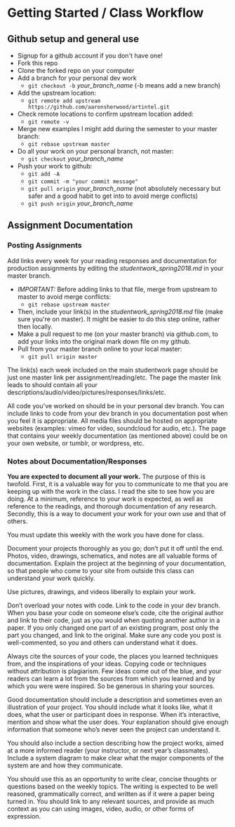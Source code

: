# Getting Started / Class Workflow

## Github setup and general use

- Signup for a github account if you don't have one!
- Fork this repo
- Clone the forked repo on your computer
- Add a branch for your personal dev work
  - `git checkout -b` _your_branch_name_ (-b means add a new branch)
- Add the upstream location:
  - `git remote add upstream https://github.com/aaronsherwood/artintel.git`
- Check remote locations to confirm upstream location added:
  - `git remote -v`
- Merge new examples I might add during the semester to your master branch:
  - `git rebase upstream master`
- Do all your work on your personal branch, not master:
  - `git checkout` _your_branch_name_ 
- Push your work to github:
  - `git add -A`
  - `git commit -m "your commit message"`
  - `git pull origin` _your_branch_name_ (not absolutely necessary but safer and a good habit to get into to avoid merge conflicts)
  - `git push origin` _your_branch_name_

## Assignment Documentation
### Posting Assignments
Add links every week for your reading responses and documentation for production assignments by editing the _studentwork_spring2018.md_ in your master branch. 
- _IMPORTANT:_ Before adding links to that file, merge from upstream to master to avoid merge conflicts:
  - `git rebase upstream master`
- Then, include your link(s) in the _studentwork_spring2018.md_ file (make sure you're on master). It might be easier to do this step online, rather then locally.
- Make a pull request to me (on your master branch) via github.com, to add your links into the original mark down file on my github. 
- Pull from your master branch online to your local master:
  - `git pull origin master`
  
The link(s) each week included on the main studentwork page should be just one master link per assignment/reading/etc. The page the master link leads to should contain all your descriptions/audio/video/pictures/responses/links/etc.

All code you've worked on should be in your personal dev branch. You can include links to code from your dev branch in you documentation post when you feel it is appropriate. All media files should be hosted on appropriate websites (examples: vimeo for video, soundcloud for audio, etc.). The page that contains your weekly documentation (as mentioned above) could be on your own website, or tumblr, or wordpress, etc.   

### Notes about Documentation/Responses
**You are expected to document all your work.** The purpose of this is twofold. First, it is a valuable way for you to communicate to me that you are keeping up with the work in the class. I read the site to see how you are doing. At a minimum, reference to your work is expected, as well as reference to the readings, and thorough documentation of any research. Secondly, this is a way to document your work for your own use and that of others.

You must update this weekly with the work you have done for class.

Document your projects thoroughly as you go; don’t put it off until the end.  Photos, video, drawings, schematics, and notes are all valuable forms of documentation. Explain the project at the beginning of your documentation, so that people who come to your site from outside this class can understand your work quickly.

Use pictures, drawings, and videos liberally to explain your work.

Don’t overload your notes with code. Link to the code in your dev branch. When you base your code on someone else’s code, cite the original author and link to their code, just as you would when quoting another author in a paper. If you only changed one part of an existing program, post only the part you changed, and link to the original. Make sure any code you post is well-commented, so you and others can understand what it does.

Always cite the sources of your code, the places you learned techniques from, and the inspirations of your ideas. Copying code or techniques without attribution is plagiarism.  Few ideas come out of the blue, and your readers can learn a lot from the sources from which you learned and by which you were were inspired. So be generous in sharing your sources.

Good documentation should include a description and sometimes even an illustration of your project. You should include what it looks like, what it does, what the user or participant does in response. When it’s interactive, mention and show what the user does. Your explanation should give enough information that someone who’s never seen the project can  understand it.

You should also include a section describing how the project works, aimed at a more informed reader (your instructor, or next year’s classmates). Include a system diagram to make clear what the major components of the system are and how they communicate.

You should use this as an opportunity to write clear, concise thoughts or questions based on the weekly topics. The writing is expected to be well reasoned, grammatically correct, and written as if it were a paper being turned in. You should link to any relevant sources, and provide as much context as you can using images, video, audio, or other forms of expression. 
